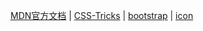 [MDN官方文档](https://developer.mozilla.org/zh-CN/) | [CSS-Tricks](https://css-tricks.com/) | [bootstrap](https://getbootstrap.com/) | [icon](https://fontawesome.com/icons)
